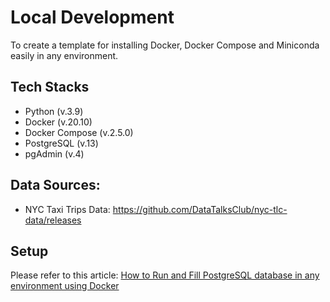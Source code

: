 # Local Development

To create a template for installing Docker, Docker Compose and Miniconda easily in any environment.

## Tech Stacks
* Python (v.3.9)
* Docker (v.20.10)
* Docker Compose (v.2.5.0)
* PostgreSQL (v.13)
* pgAdmin (v.4)

## Data Sources:
* NYC Taxi Trips Data: https://github.com/DataTalksClub/nyc-tlc-data/releases

## Setup 
Please refer to this article: [How to Run and Fill PostgreSQL database in any environment using Docker](https://medium.com/@irfanfadh43/running-and-filling-postgresql-database-in-any-environment-using-docker-270e43e4a127)

